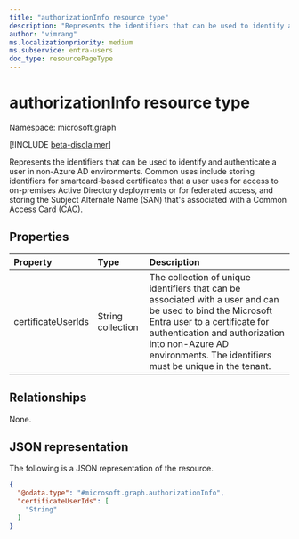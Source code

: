 ```yaml
---
title: "authorizationInfo resource type"
description: "Represents the identifiers that can be used to identify and authenticate a user in non-Azure AD environments."
author: "vimrang"
ms.localizationpriority: medium
ms.subservice: entra-users
doc_type: resourcePageType
---
```


# authorizationInfo resource type

Namespace: microsoft.graph

[!INCLUDE [beta-disclaimer](../../includes/beta-disclaimer.md)]

Represents the identifiers that can be used to identify and authenticate a user in non-Azure AD environments. Common uses include storing identifiers for smartcard-based certificates that a user uses for access to on-premises Active Directory deployments or for federated access, and storing the Subject Alternate Name (SAN) that's associated with a Common Access Card (CAC).

## Properties
|Property|Type|Description|
|:---|:---|:---|
|certificateUserIds|String collection|The collection of unique identifiers that can be associated with a user and can be used to bind the Microsoft Entra user to a certificate for authentication and authorization into non-Azure AD environments. The identifiers must be unique in the tenant.|

## Relationships
None.

## JSON representation
The following is a JSON representation of the resource.
<!-- {
  "blockType": "resource",
  "@odata.type": "microsoft.graph.authorizationInfo"
}
-->
``` json
{
  "@odata.type": "#microsoft.graph.authorizationInfo",
  "certificateUserIds": [
    "String"
  ]
}
```

